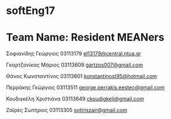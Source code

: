 # softEng17

# Team Name: Resident MEANers

Σοφιανίδης Γεώργιος 03113179 el13179@central.ntua.gr 

Γκαρτζονίκας Μάριος 03113609 gartzos007@gmail.com

Θάνος Κωνσταντίνος 03113601 konstantinost95@hotmail.com

Περράκης Γεώργιος 03113511 george.perrakis.eestec@gmail.com

Κουδιγκέλη Χριστιάνα 03113649 ckoudigkeli@gmail.com

Ζαϊρές Σωτήριος 03113305 sotiriszair@gmail.com
